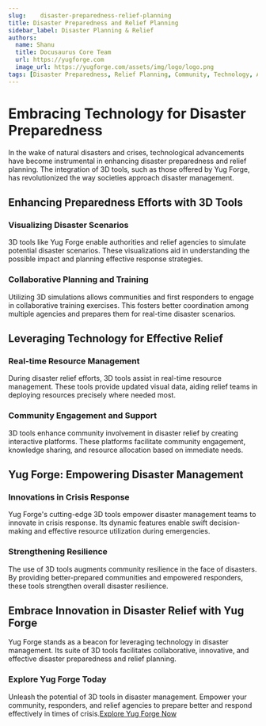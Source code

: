 ```yaml
---
slug:    disaster-preparedness-relief-planning
title: Disaster Preparedness and Relief Planning
sidebar_label: Disaster Planning & Relief
authors:
  name: Shanu
  title: Docusaurus Core Team
  url: https://yugforge.com
  image_url: https://yugforge.com/assets/img/logo/logo.png
tags: [Disaster Preparedness, Relief Planning, Community, Technology, AR, VR, Metaverse, Yug Forge, docusaurus]
---
```


# Embracing Technology for Disaster Preparedness

In the wake of natural disasters and crises, technological advancements have become instrumental in enhancing disaster preparedness and relief planning. The integration of 3D tools, such as those offered by Yug Forge, has revolutionized the way societies approach disaster management.

## Enhancing Preparedness Efforts with 3D Tools

### Visualizing Disaster Scenarios

3D tools like Yug Forge enable authorities and relief agencies to simulate potential disaster scenarios. These visualizations aid in understanding the possible impact and planning effective response strategies.

### Collaborative Planning and Training

Utilizing 3D simulations allows communities and first responders to engage in collaborative training exercises. This fosters better coordination among multiple agencies and prepares them for real-time disaster scenarios.

## Leveraging Technology for Effective Relief

### Real-time Resource Management

During disaster relief efforts, 3D tools assist in real-time resource management. These tools provide updated visual data, aiding relief teams in deploying resources precisely where needed most.

### Community Engagement and Support

3D tools enhance community involvement in disaster relief by creating interactive platforms. These platforms facilitate community engagement, knowledge sharing, and resource allocation based on immediate needs.

## Yug Forge: Empowering Disaster Management

### Innovations in Crisis Response

Yug Forge's cutting-edge 3D tools empower disaster management teams to innovate in crisis response. Its dynamic features enable swift decision-making and effective resource utilization during emergencies.

### Strengthening Resilience

The use of 3D tools augments community resilience in the face of disasters. By providing better-prepared communities and empowered responders, these tools strengthen overall disaster resilience.

## Embrace Innovation in Disaster Relief with Yug Forge

Yug Forge stands as a beacon for leveraging technology in disaster management. Its suite of 3D tools facilitates collaborative, innovative, and effective disaster preparedness and relief planning.

### Explore Yug Forge Today

Unleash the potential of 3D tools in disaster management. Empower your community, responders, and relief agencies to prepare better and respond effectively in times of crisis.[Explore Yug Forge Now](https://www.yugforge.com)
